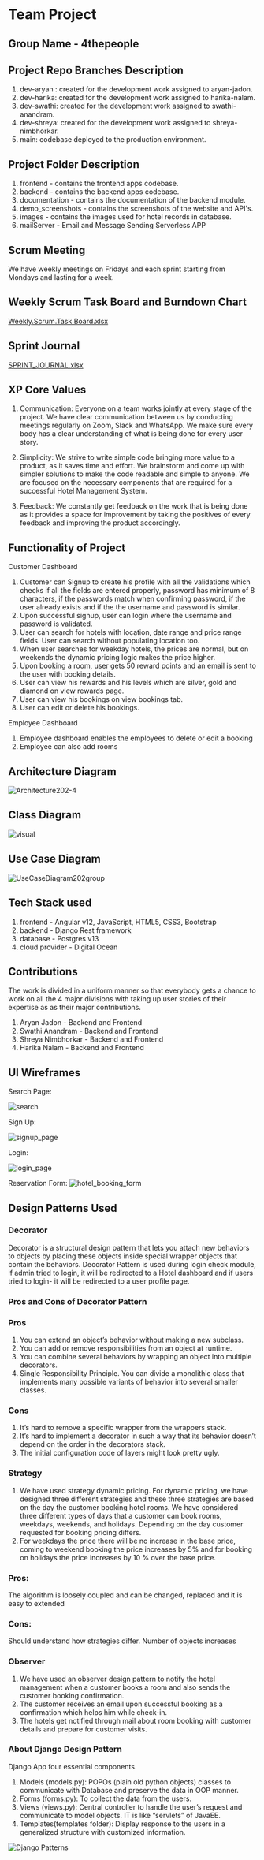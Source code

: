 # Team Project
## Group Name - 4thepeople

## Project Repo Branches Description
1. dev-aryan : created for the development work assigned to aryan-jadon.
2. dev-harika: created for the development work assigned to harika-nalam.
3. dev-swathi: created for the development work assigned to swathi-anandram.
4. dev-shreya: created for the development work assigned to shreya-nimbhorkar.
5. main: codebase deployed to the production environment.


## Project Folder Description
1. frontend - contains the frontend apps codebase. 
2. backend - contains the backend apps codebase.
3. documentation - contains the documentation of the backend module.
4. demo_screenshots - contains the screenshots of the website and API's.
5. images - contains the images used for hotel records in database.
6. mailServer - Email and Message Sending Serverless APP

## Scrum Meeting
We have weekly meetings on Fridays and each sprint starting from  Mondays and lasting for a week.

## Weekly Scrum Task Board and Burndown Chart
[Weekly.Scrum.Task.Board.xlsx](https://github.com/gopinathsjsu/team-project-4thepeople/files/8660142/Weekly.Scrum.Task.Board.xlsx)


## Sprint Journal
[SPRINT_JOURNAL.xlsx](https://github.com/gopinathsjsu/team-project-4thepeople/files/8660236/SPRINT_JOURNAL.xlsx)


## XP Core Values

1) Communication: Everyone on a team works jointly at every stage of the project. We have clear communication between us by conducting meetings regularly on Zoom, Slack and WhatsApp. We make sure every body has a clear understanding of what is being done for every user story.


2) Simplicity: We strive to write simple code bringing more value to a product, as it saves time and effort. We brainstorm and come up with simpler solutions to make the code readable and simple to anyone. We are focused on the necessary components that are required for a successful Hotel Management System. 

3) Feedback: We constantly get feedback on the work that is being done as it provides a space for improvement by taking the positives of every feedback and improving the product accordingly.

## Functionality of Project
Customer Dashboard

1. Customer can Signup to create his profile with all the validations which checks if all the fields are entered properly, password has minimum of 8 characters, if the passwords match when confirming password, if the user already exists and if the the username and password is similar.
2. Upon successful signup, user can login where the username and password is validated.
3. User can search for hotels with location, date range and price range fields. User can search without populating location too.
4. When user searches for weekday hotels, the prices are normal, but on weekends the dynamic pricing logic makes the price higher.
5. Upon booking a room, user gets 50 reward points and an email is sent to the user with booking details.
6. User can view his rewards and his levels which are silver, gold and diamond on view rewards page.
7. User can view his bookings on view bookings tab.
8. User can edit or delete his bookings.

Employee Dashboard

1. Employee dashboard enables the employees to delete or edit a booking
2. Employee can also add rooms


## Architecture Diagram
![Architecture202-4](https://user-images.githubusercontent.com/60109870/167284899-67d00010-65d0-4f39-ad29-ea435cc2ddf3.jpg)

## Class Diagram

![visual](https://user-images.githubusercontent.com/60109870/167354665-541c016e-807a-403f-ad5d-f9f50c2a86a8.png)

## Use Case Diagram

![UseCaseDiagram202group](https://user-images.githubusercontent.com/60109870/167540517-6f6a6b1c-0f7a-47ad-82cf-9a14e8ee2a2d.jpg)


## Tech Stack used

1) frontend - Angular v12, JavaScript, HTML5, CSS3, Bootstrap
2) backend - Django Rest framework
3) database - Postgres v13
4) cloud provider - Digital Ocean

## Contributions

The work is divided in a uniform manner so that everybody gets a chance to work on all the 4 major divisions with taking up user stories of their expertise as as their major contributions.

1) Aryan Jadon - Backend and Frontend
2) Swathi Anandram - Backend and Frontend
3) Shreya Nimbhorkar - Backend and Frontend
4) Harika Nalam - Backend and Frontend


## UI Wireframes

Search Page:

![search](https://user-images.githubusercontent.com/60109870/167287966-9f9e4f0f-8f64-4e26-9de9-406a50eb9bd2.png)



Sign Up:

![signup_page](https://user-images.githubusercontent.com/60109870/167287908-81bde73c-346c-4c31-8b47-c48c25bb3a89.png)


Login:

![login_page](https://user-images.githubusercontent.com/60109870/167287934-e9d1e2d8-2489-40f9-ac23-07507da41621.png)


Reservation Form:
![hotel_booking_form](https://user-images.githubusercontent.com/60109870/167287948-17e8f074-a9fc-408c-a7e9-30fd5e2f3be3.png)

## Design Patterns Used

### Decorator
Decorator is a structural design pattern that lets you attach new behaviors to objects by placing these objects inside special wrapper objects that contain the behaviors.
Decorator Pattern is used during login check module, if admin tried to login, it will be redirected to a Hotel dashboard and if users tried to login- it will be redirected to a user profile page. 

### Pros and Cons of Decorator Pattern

### Pros 
1. You can extend an object’s behavior without making a new subclass.
2. You can add or remove responsibilities from an object at runtime.
3. You can combine several behaviors by wrapping an object into multiple decorators.
4. Single Responsibility Principle. You can divide a monolithic class that implements many possible variants of behavior into several smaller classes.

### Cons
1. It’s hard to remove a specific wrapper from the wrappers stack.
2. It’s hard to implement a decorator in such a way that its behavior doesn’t depend on the order in the decorators stack.
3. The initial configuration code of layers might look pretty ugly.

### Strategy
1. We have used strategy dynamic pricing. For dynamic pricing, we have designed three different strategies and these three strategies are based on the day the customer booking hotel rooms. We have considered three different types of days that a customer can book rooms, weekdays, weekends, and holidays. Depending on the day customer requested for booking pricing differs. 
2. For weekdays the price there will be no increase in the base price, coming to weekend booking the price increases by 5% and for booking on holidays the price increases by 10 % over the base price. 

### Pros: 
  The algorithm is loosely coupled and can be changed, replaced and it is easy to extended
### Cons:
  Should understand how strategies differ. Number of objects increases 
  
### Observer
1. We have used an observer design pattern to notify the hotel management when a customer books a room and also sends the customer booking confirmation. 
2. The customer receives an email upon successful booking as a confirmation which helps him while check-in. 
3. The hotels get notified through mail about room booking with customer details and prepare for customer visits.

### About Django Design  Pattern
Django App four essential components.

1. Models (models.py): POPOs (plain old python objects) classes to communicate with Database and preserve the data in OOP manner.
2. Forms (forms.py): To collect the data from the users.
3. Views (views.py): Central controller to handle the user’s request and communicate to model objects. IT is like “servlets” of JavaEE.
4. Templates(templates folder): Display response to the users in a generalized structure with customized information.

![Django Patterns](https://raw.githubusercontent.com/gopinathsjsu/team-project-4thepeople/main/images/Django_Design_Pattern.png)
